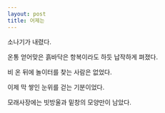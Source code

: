 ```yaml
---
layout: post
title: 어제는
---
```


소나기가 내렸다.

온통 얻어맞은 흙바닥은 항복이라도 하듯 납작하게 펴졌다. 

비 온 뒤에 놀이터를 찾는 사람은 없었다. 

이제 막 쌓인 눈위를 걷는 기분이었다. 

모래사장에는 빗방울과 밑창의 모양만이 남았다.
